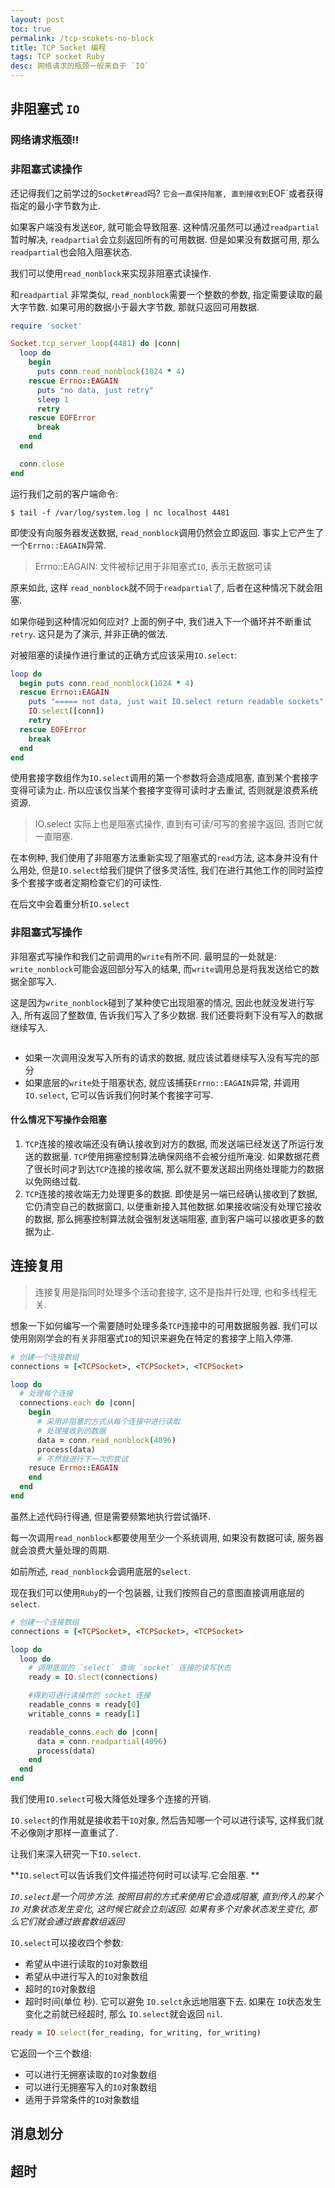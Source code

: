 ```yaml
---
layout: post
toc: true
permalink: /tcp-scokets-no-block
title: TCP Socket 编程
tags: TCP socket Ruby 
desc: 网络请求的瓶颈一般来自于 `IO`
---
```


## 非阻塞式 `IO`



### 网络请求瓶颈!!



### 非阻塞式读操作

还记得我们之前学过的`Socket#read`吗? `它会一直保持阻塞, 直到接收到`EOF`或者获得指定的最小字节数为止.

如果客户端没有发送`EOF`, 就可能会导致阻塞. 这种情况虽然可以通过`readpartial`暂时解决, `readpartial`会立刻返回所有的可用数据. 但是如果没有数据可用, 那么`readpartial`也会陷入阻塞状态.



我们可以使用`read_nonblock`来实现非阻塞式读操作.



和`readpartial` 非常类似, `read_nonblock`需要一个整数的参数, 指定需要读取的最大字节数. 如果可用的数据小于最大字节数, 那就只返回可用数据. 

~~~ruby
require 'socket'

Socket.tcp_server_loop(4481) do |conn|
  loop do
    begin
      puts conn.read_nonblock(1024 * 4)
    rescue Errno::EAGAIN
      puts "no data, just retry"
      sleep 1
      retry
    rescue EOFError
      break
    end
  end

  conn.close
end

~~~

运行我们之前的客户端命令:

~~~shell
$ tail -f /var/log/system.log | nc localhost 4481
~~~

即使没有向服务器发送数据, `read_nonblock`调用仍然会立即返回. 事实上它产生了一个`Errno::EAGAIN`异常.

> Errno::EAGAIN: 文件被标记用于非阻塞式`IO`, 表示无数据可读

原来如此, 这样 `read_nonblock`就不同于`readpartial`了, 后者在这种情况下就会阻塞.

如果你碰到这种情况如何应对? 上面的例子中, 我们进入下一个循环并不断重试`retry`. 这只是为了演示, 并非正确的做法.

对被阻塞的读操作进行重试的正确方式应该采用`IO.select`:

~~~ruby
loop do
  begin puts conn.read_nonblock(1024 * 4)
  rescue Errno::EAGAIN
    puts "===== not data, just wait IO.select return readable sockets"
    IO.select([conn])
    retry
  rescue EOFError
    break
  end
end
~~~

使用套接字数组作为`IO.select`调用的第一个参数将会造成阻塞, 直到某个套接字变得可读为止. 所以应该仅当某个套接字变得可读时才去重试, 否则就是浪费系统资源.

> IO.select 实际上也是阻塞式操作, 直到有可读/可写的套接字返回, 否则它就一直阻塞.

在本例种, 我们使用了非阻塞方法重新实现了阻塞式的`read`方法, 这本身并没有什么用处, 但是`IO.select`给我们提供了很多灵活性, 我们在进行其他工作的同时监控多个套接字或者定期检查它们的可读性.

在后文中会着重分析`IO.select`



### 非阻塞式写操作



非阻塞式写操作和我们之前调用的`write`有所不同. 最明显的一处就是: `write_nonblock`可能会返回部分写入的结果, 而`write`调用总是将我发送给它的数据全部写入.

这是因为`write_nonblock`碰到了某种使它出现阻塞的情况, 因此也就没发进行写入, 所有返回了整数值, 告诉我们写入了多少数据. 我们还要将剩下没有写入的数据继续写入.

~~~ruby

~~~

* 如果一次调用没发写入所有的请求的数据, 就应该试着继续写入没有写完的部分
* 如果底层的`write`处于阻塞状态, 就应该捕获`Errno::EAGAIN`异常, 并调用`IO.select`, 它可以告诉我们何时某个套接字可写.




#### 什么情况下写操作会阻塞

1. `TCP`连接的接收端还没有确认接收到对方的数据, 而发送端已经发送了所运行发送的数据量. `TCP`使用拥塞控制算法确保网络不会被分组所淹没. 如果数据花费了很长时间才到达`TCP`连接的接收端, 那么就不要发送超出网络处理能力的数据以免网络过载.
2. `TCP`连接的接收端无力处理更多的数据. 即使是另一端已经确认接收到了数据, 它仍清空自己的数据窗口, 以便重新接入其他数据.如果接收端没有处理它接收的数据, 那么拥塞控制算法就会强制发送端阻塞, 直到客户端可以接收更多的数据为止.





## 连接复用

> 连接复用是指同时处理多个活动套接字, 这不是指并行处理, 也和多线程无关.



想象一下如何编写一个需要随时处理多条`TCP`连接中的可用数据服务器. 我们可以使用刚刚学会的有关非阻塞式`IO`的知识来避免在特定的套接字上陷入停滞.

~~~ruby
# 创建一个连接数组
connections = [<TCPSocket>, <TCPSocket>, <TCPSocket>

loop do
  # 处理每个连接
  connections.each do |conn|
    begin
      # 采用非阻塞的方式从每个连接中进行读取
      # 处理接收到的数据
      data = conn.read_nonblock(4096)
      process(data)
      # 不然就进行下一次的尝试
    resuce Errno::EAGAIN
    end
  end
end
~~~

虽然上述代码行得通, 但是需要频繁地执行尝试循环.



每一次调用`read_nonblock`都要使用至少一个系统调用, 如果没有数据可读, 服务器就会浪费大量处理的周期. 

如前所述, `read_nonblock`会调用底层的`select`.

现在我们可以使用`Ruby`的一个包装器, 让我们按照自己的意图直接调用底层的`select`.



~~~ruby
# 创建一个连接数组
connections = [<TCPSocket>, <TCPSocket>, <TCPSocket>

loop do
  loop do
    # 调用底层的 `select` 查询 `socket` 连接的读写状态 
    ready = IO.slect(connections)

    #得到可进行读操作的 socket 连接
    readable_conns = ready[0]
    writable_conns = ready[1]

    readable_conns.each do |conn|
      data = conn.readpartial(4096)
      process(data)
    end
  end
end

~~~

我们使用`IO.select`可极大降低处理多个连接的开销. 

`IO.select`的作用就是接收若干`IO`对象, 然后告知哪一个可以进行读写, 这样我们就不必像刚才那样一直重试了.



让我们来深入研究一下`IO.select`.

**`IO.select`可以告诉我们文件描述符何时可以读写.它会阻塞. **



**`IO.select`是一个同步方法*. 按照目前的方式来使用它会造成阻塞, 直到传入的某个`IO` 对象状态发生变化, 这时候它就会立刻返回. 如果有多个对象状态发生变化, 那么它们就会通过嵌套数组返回*

`IO.select`可以接收四个参数:

* 希望从中进行读取的`IO`对象数组
* 希望从中进行写入的`IO`对象数组
* 超时的`IO`对象数组
* 超时时间(单位 秒). 它可以避免 `IO.selct`永远地阻塞下去. 如果在 `IO`状态发生变化之前就已经超时, 那么 `IO.select`就会返回 `nil`.

~~~ruby
ready = IO.select(for_reading, for_writing, for_writing)
~~~



它返回一个三个数组:

* 可以进行无拥塞读取的`IO`对象数组
* 可以进行无拥塞写入的`IO`对象数组
* 适用于异常条件的`IO`对象数组









## 消息划分



## 超时



